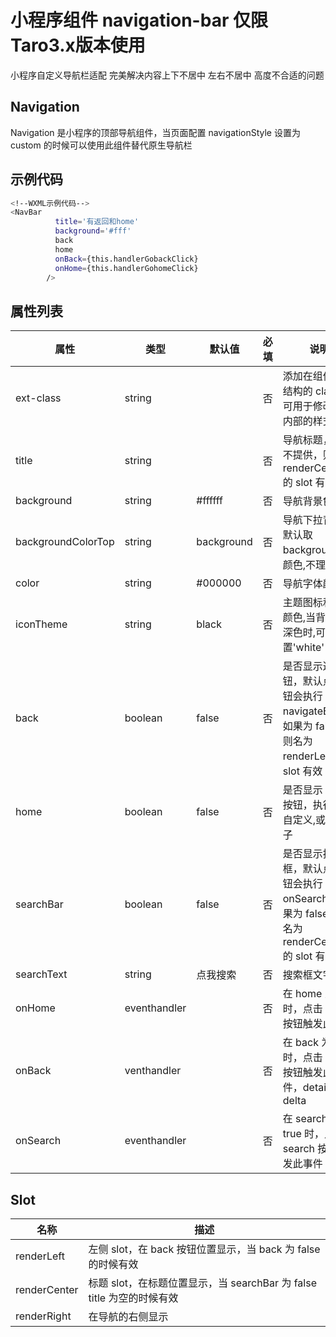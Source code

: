 # 小程序组件 navigation-bar 仅限Taro3.x版本使用

小程序自定义导航栏适配 完美解决内容上下不居中 左右不居中 高度不合适的问题

## Navigation

Navigation 是小程序的顶部导航组件，当页面配置 navigationStyle 设置为 custom 的时候可以使用此组件替代原生导航栏

## 示例代码

```bash
<!--WXML示例代码-->
<NavBar
          title='有返回和home'
          background='#fff'
          back
          home
          onBack={this.handlerGobackClick}
          onHome={this.handlerGohomeClick}
        />
```

## 属性列表

| 属性               | 类型         | 默认值     | 必填 | 说明                                                                                                                       |
| ------------------ | ------------ | ---------- | ---- | -------------------------------------------------------------------------------------------------------------------------- |
| ext-class          | string       |            | 否   | 添加在组件内部结构的 class，可用于修改组件内部的样式                                                                       |
| title              | string       |            | 否   | 导航标题，如果不提供，则名为 renderCenter 的 slot 有效                                                                     |
| background         | string       | #ffffff    | 否   | 导航背景色                                                                                                                 |
| backgroundColorTop | string       | background | 否   | 导航下拉背景色,默认取 background 的颜色,不理解  |
| color              | string       | #000000    | 否   | 导航字体颜色                                                                                                               |
| iconTheme          | string       | black      | 否   | 主题图标和字体颜色,当背景色为深色时,可以设置'white'                                                                        |
| back               | boolean      | false      | 否   | 是否显示返回按钮，默认点击按钮会执行 navigateBack，如果为 false，则名为 renderLeft 的 slot 有效                            |
| home               | boolean      | false      | 否   | 是否显示 home 按钮，执行方法自定义,或者看例子                                                                              |
| searchBar          | boolean      | false      | 否   | 是否显示搜索框，默认点击按钮会执行 onSearch，如果为 false，则名为 renderCenter 的 slot 有效                                |
| searchText         | string       | 点我搜索   | 否   | 搜索框文字                                                                                                                 |
| onHome             | eventhandler |            | 否   | 在 home 为 true 时，点击 home 按钮触发此事件                                                                               |
| onBack             | venthandler  |            | 否   | 在 back 为 true 时，点击 back 按钮触发此事件，detail 包含 delta                                                            |
| onSearch           | eventhandler |            | 否   | 在 searchBar 为 true 时，点击 search 按钮触发此事件                                                                        |

## Slot

| 名称         | 描述                                                                  |
| ------------ | --------------------------------------------------------------------- |
| renderLeft   | 左侧 slot，在 back 按钮位置显示，当 back 为 false 的时候有效          |
| renderCenter | 标题 slot，在标题位置显示，当 searchBar 为 false title 为空的时候有效 |
| renderRight  | 在导航的右侧显示                                                      |

